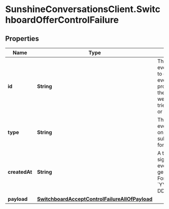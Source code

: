 # SunshineConversationsClient.SwitchboardOfferControlFailure

## Properties

Name | Type | Description | Notes
------------ | ------------- | ------------- | -------------
**id** | **String** | The unique ID of the event. May be used to ensure that an event is not processed twice in the case of a webhook that is re-tried due to an error or timeout. | [optional] 
**type** | **String** | The type of the event. Will match one of the subscribed triggers for your [webhook](#operation/CreateWebhook). | [optional] 
**createdAt** | **String** | A timestamp signifying when the event was generated. Formatted as &#x60;YYYY-MM-DDThh:mm:ss.SSSZ&#x60;. | [optional] 
**payload** | [**SwitchboardAcceptControlFailureAllOfPayload**](SwitchboardAcceptControlFailureAllOfPayload.md) |  | [optional] 


